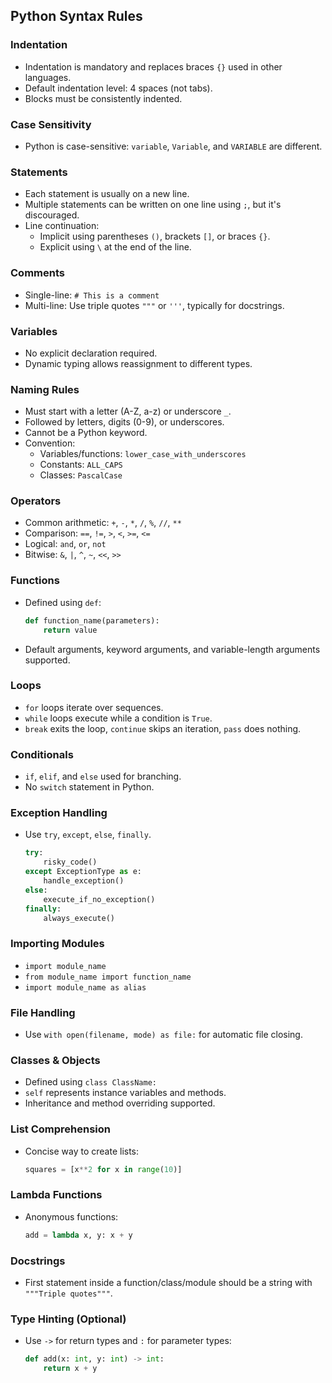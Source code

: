 ## Python Syntax Rules  

### Indentation  
- Indentation is mandatory and replaces braces `{}` used in other languages.  
- Default indentation level: 4 spaces (not tabs).  
- Blocks must be consistently indented.  

### Case Sensitivity  
- Python is case-sensitive: `variable`, `Variable`, and `VARIABLE` are different.  

### Statements  
- Each statement is usually on a new line.  
- Multiple statements can be written on one line using `;`, but it's discouraged.  
- Line continuation:  
  - Implicit using parentheses `()`, brackets `[]`, or braces `{}`.  
  - Explicit using `\` at the end of the line.  

### Comments  
- Single-line: `# This is a comment`  
- Multi-line: Use triple quotes `"""` or `'''`, typically for docstrings.  

### Variables  
- No explicit declaration required.  
- Dynamic typing allows reassignment to different types.  

### Naming Rules  
- Must start with a letter (A-Z, a-z) or underscore `_`.  
- Followed by letters, digits (0-9), or underscores.  
- Cannot be a Python keyword.  
- Convention:  
  - Variables/functions: `lower_case_with_underscores`  
  - Constants: `ALL_CAPS`  
  - Classes: `PascalCase`  

### Operators  
- Common arithmetic: `+`, `-`, `*`, `/`, `%`, `//`, `**`  
- Comparison: `==`, `!=`, `>`, `<`, `>=`, `<=`  
- Logical: `and`, `or`, `not`  
- Bitwise: `&`, `|`, `^`, `~`, `<<`, `>>`  

### Functions  
- Defined using `def`:  
  ```python
  def function_name(parameters):
      return value
  ```  
- Default arguments, keyword arguments, and variable-length arguments supported.  

### Loops  
- `for` loops iterate over sequences.  
- `while` loops execute while a condition is `True`.  
- `break` exits the loop, `continue` skips an iteration, `pass` does nothing.  

### Conditionals  
- `if`, `elif`, and `else` used for branching.  
- No `switch` statement in Python.  

### Exception Handling  
- Use `try`, `except`, `else`, `finally`.  
  ```python
  try:
      risky_code()
  except ExceptionType as e:
      handle_exception()
  else:
      execute_if_no_exception()
  finally:
      always_execute()
  ```  

### Importing Modules  
- `import module_name`  
- `from module_name import function_name`  
- `import module_name as alias`  

### File Handling  
- Use `with open(filename, mode) as file:` for automatic file closing.  

### Classes & Objects  
- Defined using `class ClassName:`  
- `self` represents instance variables and methods.  
- Inheritance and method overriding supported.  

### List Comprehension  
- Concise way to create lists:  
  ```python
  squares = [x**2 for x in range(10)]
  ```  

### Lambda Functions  
- Anonymous functions:  
  ```python
  add = lambda x, y: x + y
  ```  

### Docstrings  
- First statement inside a function/class/module should be a string with `"""Triple quotes"""`.  

### Type Hinting (Optional)  
- Use `->` for return types and `:` for parameter types:  
  ```python
  def add(x: int, y: int) -> int:
      return x + y
  ```